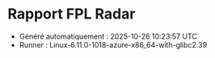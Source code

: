 # Rapport FPL Radar

- Généré automatiquement : 2025-10-26 10:23:57 UTC
- Runner : Linux-6.11.0-1018-azure-x86_64-with-glibc2.39
